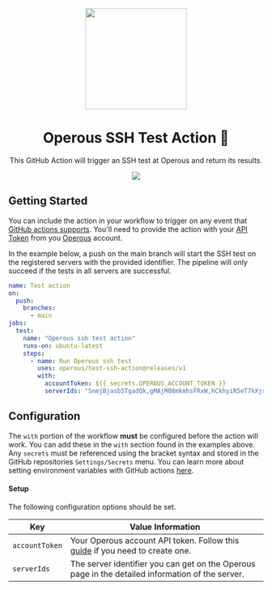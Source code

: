 <p align="center">
  <a href="https://github.com/operous/test-ssh-action/">
    <img width="200px" src="https://raw.githubusercontent.com/operous/test-ssh-action/main/assets/operous.png?token=AHG4HZGPQ6FQWMUIWBZWQDLBAGYV4">
  </a>
</p>

<h1 align="center">
  Operous SSH Test Action 🦥
</h1>

<p align="center">
This GitHub Action will trigger an SSH test at Operous and return its results.
</p>

<p align="center">
  <img src="https://raw.githubusercontent.com/operous/test-ssh-action/main/assets/action-example.png?token=AHG4HZAEX7VLQGB4HIGTYJ3BAGYT2">
</p>

## Getting Started

You can include the action in your workflow to trigger on any event that [GitHub actions supports](https://help.github.com/en/articles/events-that-trigger-workflows). You'll need to provide the action with your [API Token](https://docs.operous.dev/operous/api/register-api-token.html) from you [Operous](https://operous.dev/) account.

In the example below, a push on the main branch will start the SSH test on the registered servers with the provided identifier.
The pipeline will only succeed if the tests in all servers are successful.

```yml
name: Test action
on:
  push:
    branches:
      - main
jobs:
  test:
    name: "Operous ssh test action"
    runs-on: ubuntu-latest
    steps:
      - name: Run Operous ssh test
        uses: operous/test-ssh-action@releases/v1
        with:
          accountToken: ${{ secrets.OPEROUS_ACCOUNT_TOKEN }}
          serverIds: "SnmjBjasb5TgadQk,gMAjMO8mkmhsFRxW,hCkhyiR5eT7kXjs5"
```

## Configuration

The `with` portion of the workflow **must** be configured before the action will work. You can add these in the `with` section found in the examples above. Any `secrets` must be referenced using the bracket syntax and stored in the GitHub repositories `Settings/Secrets` menu. You can learn more about setting environment variables with GitHub actions [here](https://help.github.com/en/articles/workflow-syntax-for-github-actions#jobsjob_idstepsenv).

#### Setup

The following configuration options should be set.

| Key            | Value Information                                                                                                                            |
| -------------- | -------------------------------------------------------------------------------------------------------------------------------------------- |
| `accountToken` | Your Operous account API token. Follow this [guide](https://docs.operous.dev/operous/api/register-api-token.html) if you need to create one. |
| `serverIds`    | The server identifier you can get on the Operous page in the detailed information of the server.                                             |
